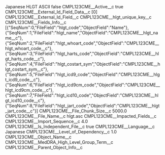 <?xml version="1.0" encoding="UTF-8"?>
<CustomMetadata xmlns="http://soap.sforce.com/2006/04/metadata" xmlns:xsi="http://www.w3.org/2001/XMLSchema-instance" xmlns:xsd="http://www.w3.org/2001/XMLSchema">
    <label>Japanese HLGT ASCII</label>
    <protected>false</protected>
    <values>
        <field>CMPL123CME__Active__c</field>
        <value xsi:type="xsd:boolean">true</value>
    </values>
    <values>
        <field>CMPL123CME__External_Id_Field_Data__c</field>
        <value xsi:type="xsd:string">[0]</value>
    </values>
    <values>
        <field>CMPL123CME__External_Id_Field__c</field>
        <value xsi:type="xsd:string">CMPL123CME__hlgt_unique_key__c</value>
    </values>
    <values>
        <field>CMPL123CME__Fields_Info__c</field>
        <value xsi:type="xsd:string">[{&quot;SeqNum&quot;:0,&quot;FileField&quot;:&quot;hlgt_code&quot;,&quot;ObjectField&quot;:&quot;Name&quot;},
{&quot;SeqNum&quot;:1,&quot;FileField&quot;:&quot;hlgt_name&quot;,&quot;ObjectField&quot;:&quot;CMPL123CME__hlgt_name__c&quot;},
{&quot;SeqNum&quot;:2,&quot;FileField&quot;:&quot;hlgt_whoart_code&quot;,&quot;ObjectField&quot;:&quot;CMPL123CME__hlgt_whoart_code__c&quot;},
{&quot;SeqNum&quot;:3,&quot;FileField&quot;:&quot;hlgt_harts_code&quot;,&quot;ObjectField&quot;:&quot;CMPL123CME__hlgt_harts_code__c&quot;},
{&quot;SeqNum&quot;:4,&quot;FileField&quot;:&quot;hlgt_costart_sym&quot;,&quot;ObjectField&quot;:&quot;CMPL123CME__hlgt_costart_sym__c&quot;},
{&quot;SeqNum&quot;:5,&quot;FileField&quot;:&quot;hlgt_icd9_code&quot;,&quot;ObjectField&quot;:&quot;CMPL123CME__hlgt_icd9_code__c&quot;},
{&quot;SeqNum&quot;:6,&quot;FileField&quot;:&quot;hlgt_icd9cm_code&quot;,&quot;ObjectField&quot;:&quot;CMPL123CME__hlgt_icd9cm_code__c&quot;},
{&quot;SeqNum&quot;:7,&quot;FileField&quot;:&quot;hlgt_icd10_code&quot;,&quot;ObjectField&quot;:&quot;CMPL123CME__hlgt_icd10_code__c&quot;},
{&quot;SeqNum&quot;:8,&quot;FileField&quot;:&quot;hlgt_jart_code&quot;,&quot;ObjectField&quot;:&quot;CMPL123CME__hlgt_jart_code__c&quot;}]</value>
    </values>
    <values>
        <field>CMPL123CME__File_Chunk_Size__c</field>
        <value xsi:type="xsd:double">5000.0</value>
    </values>
    <values>
        <field>CMPL123CME__File_Name__c</field>
        <value xsi:type="xsd:string">hlgt.asc</value>
    </values>
    <values>
        <field>CMPL123CME__Impacted_Fields__c</field>
        <value xsi:nil="true"/>
    </values>
    <values>
        <field>CMPL123CME__Import_Sequence__c</field>
        <value xsi:type="xsd:double">4.0</value>
    </values>
    <values>
        <field>CMPL123CME__Is_Independent_File__c</field>
        <value xsi:type="xsd:boolean">true</value>
    </values>
    <values>
        <field>CMPL123CME__Language__c</field>
        <value xsi:type="xsd:string">Japanese</value>
    </values>
    <values>
        <field>CMPL123CME__Level_of_Dependency__c</field>
        <value xsi:type="xsd:double">1.0</value>
    </values>
    <values>
        <field>CMPL123CME__Object_Name__c</field>
        <value xsi:type="xsd:string">CMPL123CME__MedDRA_High_Level_Group_Term__c</value>
    </values>
    <values>
        <field>CMPL123CME__Parent_Object_Info__c</field>
        <value xsi:nil="true"/>
    </values>
</CustomMetadata>
